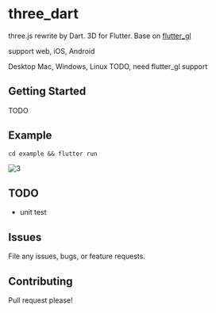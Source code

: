 # three_dart

three.js rewrite by Dart. 3D for Flutter. Base on [flutter_gl](https://github.com/wasabia/flutter_gl)

support web, iOS, Android

Desktop Mac, Windows, Linux TODO, need flutter_gl support


## Getting Started

TODO


## Example

```
cd example && flutter run
```


![3](https://user-images.githubusercontent.com/1768228/141482294-b78446b3-d9ab-4cc0-83fc-dbabaab459e2.png)


## TODO
- unit test


## Issues
File any issues, bugs, or feature requests.

## Contributing
Pull request please!
